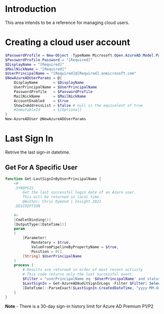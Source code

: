 # Introduction

This area intends to be a reference for managing cloud users.

# Creating a cloud user account

```powershell
$PasswordProfile = New-Object -TypeName Microsoft.Open.AzureAD.Model.PasswordProfile
$PasswordProfile.Password = "[Required]"
$DisplayName = "[Required]"
$MailNickName = "[Required]"
$UserPrincipalName = "[Required]@[Required].onmicrosoft.com"
$NewAzureADUserParams = @{
    DisplayName       = $DisplayName
    UserPrincipalName = $UserPrincipalName
    PasswordProfile   = $PasswordProfile
    MailNickName      = $MailNickName
    AccountEnabled    = $true
    ShowInAddressList = $false # null is the equivalent of true
    #ImmutableId      = $[Optional]
}
New-AzureADUser @NewAzureADUserParams
```

# Last Sign In

Retrive the last sign-in datetime.

## Get For A Specific User

```powershell
function Get-LastSignInByUserPrincipalName {
    <#
    .SYNOPSIS
        Get the last successful login date of an Azure user.
        This will be returned in local time.
        @Author: Chris Dymond | Insight 2021
    .DESCRIPTION
        
    #>
    [CmdletBinding()]
    [OutputType([DateTime])]
    param
    (
        [Parameter(
            Mandatory = $true,
            ValueFromPipelineByPropertyName = $true,
            Position = 0)]
        [String] $UserPrincipalName
    )
    process {
        # Results are returned in order of most recent activity
        # This code returns only the last successful event.
        $Filter = "userPrincipalName eq '$UserPrincipalName' and status/errorCode eq 0"
        $LastSignIn = Get-AzureADAuditSignInLogs -Filter $Filter| Select-Object -First 1
        [DateTime]::ParseExact($LastSignIn.CreatedDateTime, "yyyy-MM-ddTHH:mm:ssZ", $null)
    }
}
```

**Note** - There is a 30-day sign-in history limit for Azure AD Premium P1/P2
